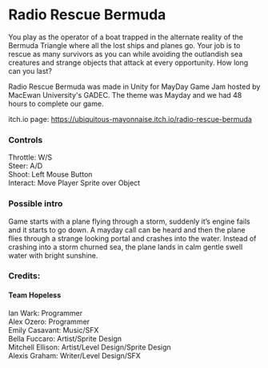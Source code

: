 # Radio Rescue Bermuda
You play as the operator of a boat trapped in the alternate reality of the Bermuda Triangle where all the lost ships and planes go. Your job is to rescue as many survivors as you can while avoiding the outlandish sea creatures and strange objects that attack at every opportunity. How long can you last?   

Radio Rescue Bermuda was made in Unity for MayDay Game Jam hosted by MacEwan University's GADEC. The theme was Mayday and we had 48 hours to complete our game.    
   
itch.io page: https://ubiquitous-mayonnaise.itch.io/radio-rescue-bermuda   

### Controls
Throttle: W/S    
Steer: A/D    
Shoot: Left Mouse Button   
Interact: Move Player Sprite over Object   

### Possible intro   
Game starts with a plane flying through a storm, suddenly it’s engine fails and it starts to go down. A mayday call can be heard and then the plane flies through a strange looking portal and crashes into the water. Instead of crashing into a storm churned sea, the plane lands in calm gentle swell water with bright sunshine.   

### Credits:   
#### Team Hopeless   
Ian Wark: Programmer   
Alex Ozero: Programmer   
Emily Casavant: Music/SFX   
Bella Fuccaro: Artist/Sprite Design   
Mitchell Ellison: Artist/Level Design/Sprite Design   
Alexis Graham: Writer/Level Design/SFX   

